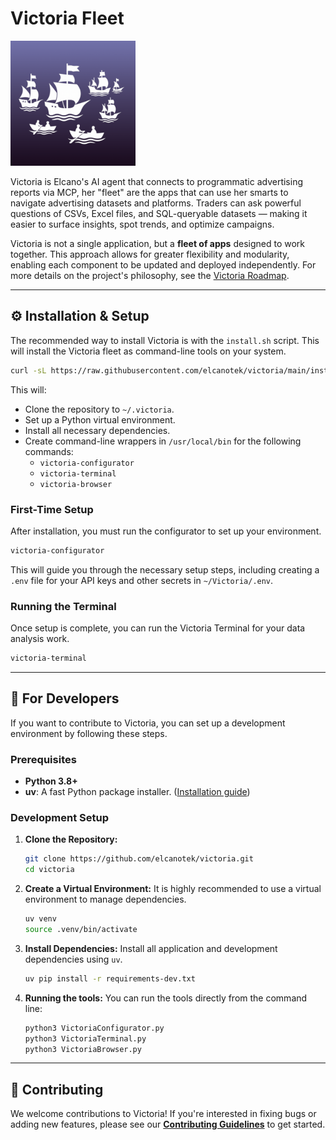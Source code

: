 # Victoria Fleet

<img src="assets/VictoriaFleet.png" alt="Victoria Icon" width="200" />

Victoria is Elcano's AI agent that connects to programmatic advertising reports via MCP, her "fleet" are the apps that can use her smarts to navigate advertising datasets and platforms. Traders can ask powerful questions of CSVs, Excel files, and SQL-queryable datasets — making it easier to surface insights, spot trends, and optimize campaigns.

Victoria is not a single application, but a **fleet of apps** designed to work together. This approach allows for greater flexibility and modularity, enabling each component to be updated and deployed independently. For more details on the project's philosophy, see the [Victoria Roadmap](docs/ROADMAP.md).

---

## ⚙️ Installation & Setup

The recommended way to install Victoria is with the `install.sh` script. This will install the Victoria fleet as command-line tools on your system.

```bash
curl -sL https://raw.githubusercontent.com/elcanotek/victoria/main/install.sh | bash
```

This will:
- Clone the repository to `~/.victoria`.
- Set up a Python virtual environment.
- Install all necessary dependencies.
- Create command-line wrappers in `/usr/local/bin` for the following commands:
  - `victoria-configurator`
  - `victoria-terminal`
  - `victoria-browser`

### First-Time Setup

After installation, you must run the configurator to set up your environment.

```bash
victoria-configurator
```
This will guide you through the necessary setup steps, including creating a `.env` file for your API keys and other secrets in `~/Victoria/.env`.

### Running the Terminal

Once setup is complete, you can run the Victoria Terminal for your data analysis work.

```bash
victoria-terminal
```

---

## 🚀 For Developers

If you want to contribute to Victoria, you can set up a development environment by following these steps.

### Prerequisites

*   **Python 3.8+**
*   **uv**: A fast Python package installer. ([Installation guide](https://docs.astral.sh/uv/getting-started/installation/))

### Development Setup

1.  **Clone the Repository:**
    ```bash
    git clone https://github.com/elcanotek/victoria.git
    cd victoria
    ```

2.  **Create a Virtual Environment:**
    It is highly recommended to use a virtual environment to manage dependencies.
    ```bash
    uv venv
    source .venv/bin/activate
    ```

3.  **Install Dependencies:**
    Install all application and development dependencies using `uv`.
    ```bash
    uv pip install -r requirements-dev.txt
    ```

4.  **Running the tools:**
    You can run the tools directly from the command line:
    ```bash
    python3 VictoriaConfigurator.py
    python3 VictoriaTerminal.py
    python3 VictoriaBrowser.py
    ```

---
## 🤝 Contributing

We welcome contributions to Victoria! If you're interested in fixing bugs or adding new features, please see our [**Contributing Guidelines**](CONTRIBUTING.md) to get started.
